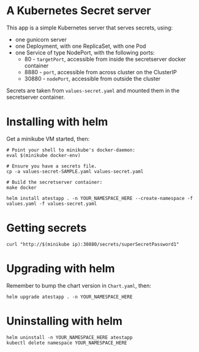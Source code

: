 # A Kubernetes Secret server

This app is a simple Kubernetes server that serves secrets, using:

* one gunicorn server
* one Deployment, with one ReplicaSet, with one Pod
* one Service of type NodePort, with the following ports:
  * 80 - `targetPort`, accessible from inside the secretserver docker container
  * 8880 - `port`, accessible from across cluster on the ClusterIP
  * 30880 - `nodePort`, accessible from outside the cluster

Secrets are taken from `values-secret.yaml` and mounted them in the secretserver container.

# Installing with helm

Get a minikube VM started, then:

```shell
# Point your shell to minikube's docker-daemon:
eval $(minikube docker-env)

# Ensure you have a secrets file.
cp -a values-secret-SAMPLE.yaml values-secret.yaml

# Build the secretserver container:
make docker

helm install atestapp . -n YOUR_NAMESPACE_HERE --create-namespace -f values.yaml -f values-secret.yaml
```

# Getting secrets

```shell
curl "http://$(minikube ip):30880/secrets/superSecretPassword1"
```

# Upgrading with helm

Remember to bump the chart version in `Chart.yaml`, then:

```shell
helm upgrade atestapp . -n YOUR_NAMESPACE_HERE
```

# Uninstalling with helm

```shell
helm uninstall -n YOUR_NAMESPACE_HERE atestapp
kubectl delete namespace YOUR_NAMESPACE_HERE
```
